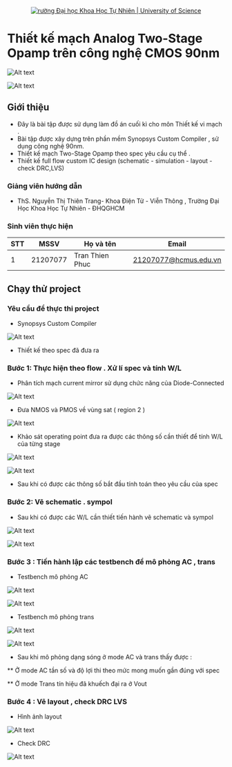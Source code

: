 <p align="center">
  <a href="https://hcmus.edu.vn//" title="Trường Đại học Khoa Học Tự Nhiên " style="border: none;">
    <img src="https://fetel.hcmus.edu.vn/wp-content/uploads/2022/09/logo-fetel.png" alt="rường Đại học Khoa Học Tự Nhiên | University of Science">
  </a>
</p>

# Thiết kế mạch Analog Two-Stage Opamp trên công nghệ CMOS 90nm

![Alt text](https://raw.githubusercontent.com/tthphuc1810/twostageopamp/master/pic/circuit.png)

![Alt text](https://raw.githubusercontent.com/tthphuc1810/twostageopamp/master/pic/gain.png)

## Giới thiệu

* Đây là bài tập được sử dụng làm đồ án cuối kì cho môn Thiết kế vi mạch .
* Bài tập được xây dựng trên phần mềm Synopsys Custom Compiler , sử dụng công nghệ 90nm.
* Thiết kế mạch Two-Stage Opamp theo spec yêu cầu cụ thể .
* Thiết kế full flow custom IC design (schematic - simulation - layout - check DRC,LVS)
### Giảng viên hướng dẫn

* ThS. Nguyễn Thị Thiên Trang- Khoa Điện Tử - Viễn Thông , Trường Đại Học Khoa Học Tự Nhiên - ĐHQGHCM

### Sinh viên thực hiện

|**STT**|**MSSV**|  **Họ và tên**  |       **Email**      |
|-------|--------|-----------------|----------------------|
|   1   |21207077|Tran Thien Phuc  |21207077@hcmus.edu.vn |

## Chạy thử project

### Yêu cầu để thực thi project

* Synopsys Custom Compiler

![Alt text](https://raw.githubusercontent.com/tthphuc1810/twostageopamp/master/pic/custom_compiler.png)


* Thiết kế theo spec đã đưa ra  

### Bước 1: Thực hiện theo flow . Xử lí spec và tính W/L    

* Phân tích mạch current mirror sử dụng chức năng của Diode-Connected
  
![Alt text](https://raw.githubusercontent.com/tthphuc1810/twostageopamp/master/pic/current.png)
  
* Đưa NMOS và PMOS về vùng sat ( region 2 )
  
![Alt text](https://raw.githubusercontent.com/tthphuc1810/twostageopamp/master/pic/diode.png)

* Khảo sát operating point đưa ra được các thông số cần thiết để tính W/L của từng stage
  
![Alt text](https://raw.githubusercontent.com/tthphuc1810/twostageopamp/master/pic/OP.png)

![Alt text](https://raw.githubusercontent.com/tthphuc1810/twostageopamp/master/pic/op1.png)


* Sau khi có được các thông số bắt đầu tính toán theo yêu cầu của spec 

### Bước 2: Vẽ schematic . sympol 

* Sau khi có được các W/L cần thiết tiến hành vẽ schematic và sympol

![Alt text](https://raw.githubusercontent.com/tthphuc1810/twostageopamp/master/pic/schematic.jpg)

![Alt text](https://raw.githubusercontent.com/tthphuc1810/twostageopamp/master/pic/symbol.jpg)

### Bước 3 : Tiến hành lập các testbench để mô phỏng AC , trans 
* Testbench mô phỏng AC

![Alt text](https://raw.githubusercontent.com/tthphuc1810/twostageopamp/master/pic/testbench_ac.jpg)

![Alt text](https://raw.githubusercontent.com/tthphuc1810/twostageopamp/master/pic/ac.jpg)

* Testbench mô phỏng trans

![Alt text](https://raw.githubusercontent.com/tthphuc1810/twostageopamp/master/pic/testbench_trans.jpg)

![Alt text](https://raw.githubusercontent.com/tthphuc1810/twostageopamp/master/pic/trans.jpg)

* Sau khi mô phỏng dạng sóng ở mode AC và trans thấy được :
  
** Ở mode AC tần số và độ lợi thi theo mức mong muốn gần đúng với spec

** Ở mode Trans tín hiệu đã khuếch đại ra ở Vout

### Bước 4 : Vẽ layout , check DRC LVS 

* Hình ảnh layout 

![Alt text](https://raw.githubusercontent.com/tthphuc1810/twostageopamp/master/pic/layout.jpg)

* Check DRC
  
![Alt text](https://raw.githubusercontent.com/tthphuc1810/twostageopamp/master/pic/drccheck.png)
